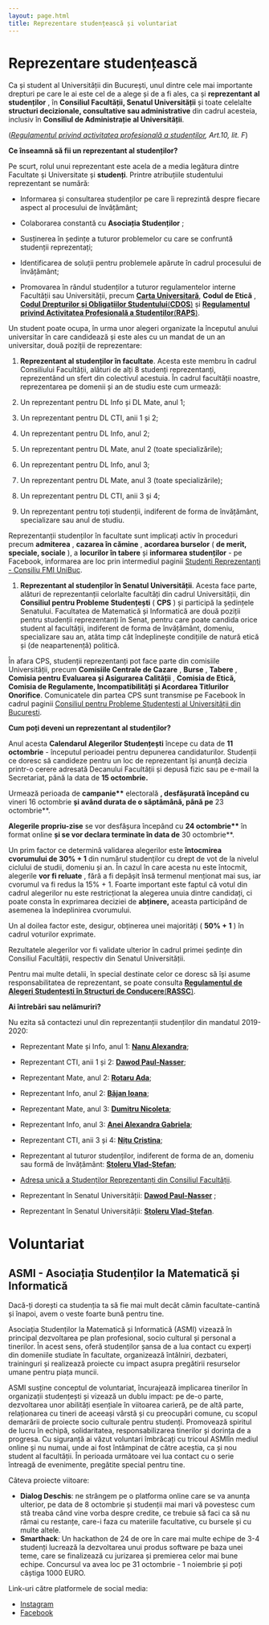 ```yaml
---
layout: page.html
title: Reprezentare studențească și voluntariat
---
```


# Reprezentare studențească

Ca și student al Universității din București, unul dintre cele mai importante drepturi pe care le ai este cel de a alege și de a fi ales, ca și **reprezentant al studenților** , în **Consiliul Facultății, Senatul Universității** și toate celelalte **structuri decizionale, consultative sau administrative** din cadrul acesteia, inclusiv în **Consiliul de Administrație al Universității**.

([_Regulamentul privind activitatea profesională a studenților_](https://unibuc.ro/wp-content/uploads/2019/10/Regulament-privind-activitatea-profesional%C4%83-a-studentilor-modificat-2019.pdf)_, Art.10, lit. F_)

**Ce înseamnă să fii un reprezentant al studenților?**

Pe scurt, rolul unui reprezentant este acela de a media legătura dintre Facultate și Universitate și **studenți**. Printre atribuțiile studentului reprezentant se numără:

- Informarea și consultarea studenților pe care îi reprezintă despre fiecare aspect al procesului de învățământ;

- Colaborarea constantă cu **Asociația Studenților** ;

- Susținerea în ședințe a tuturor problemelor cu care se confruntă studenții reprezentați;

- Identificarea de soluții pentru problemele apărute în cadrul procesului de învățământ;

- Promovarea în rândul studenților a tuturor regulamentelor interne Facultății sau Universității, precum [**Carta Universitară**](https://www.unibuc.ro/wp-content/uploads/2018/12/CARTA-UB.pdf), **Codul de Etică** , [**Codul Drepturilor și Obligațiilor Studentului**](https://drive.google.com/file/d/0B-WydKlC-sxCblczQUlJQklMMXc/view)[(](https://drive.google.com/file/d/0B-WydKlC-sxCblczQUlJQklMMXc/view)[**CDOS**](https://drive.google.com/file/d/0B-WydKlC-sxCblczQUlJQklMMXc/view)[)](https://drive.google.com/file/d/0B-WydKlC-sxCblczQUlJQklMMXc/view) și [**Regulamentul privind Activitatea Profesională a Studenților**](https://fs.valahia.ro/images/Documente/raps.pdf)[(](https://fs.valahia.ro/images/Documente/raps.pdf)[**RAPS**](https://fs.valahia.ro/images/Documente/raps.pdf)[)](https://fs.valahia.ro/images/Documente/raps.pdf).

Un student poate ocupa, în urma unor alegeri organizate la începutul anului universitar în care candidează și este ales cu un mandat de un an universitar, două poziții de reprezentare:

1. **Reprezentant al studenților în facultate**. Acesta este membru în cadrul Consiliului Facultății, alături de alți 8 studenți reprezentanți, reprezentând un sfert din colectivul acestuia. În cadrul facultății noastre, reprezentarea pe domenii și an de studiu este cum urmează:

1. Un reprezentant pentru DL Info și DL Mate, anul 1;
1. Un reprezentant pentru DL CTI, anii 1 și 2;
1. Un reprezentant pentru DL Info, anul 2;
1. Un reprezentant pentru DL Mate, anul 2 (toate specializările);
1. Un reprezentant pentru DL Info, anul 3;
1. Un reprezentant pentru DL Mate, anul 3 (toate specializările);
1. Un reprezentant pentru DL CTI, anii 3 și 4;
1. Un reprezentant pentru toți studenții, indiferent de forma de învățământ, specializare sau anul de studiu.

Reprezentanții studenților în facultate sunt implicați activ în proceduri precum **admiterea** , **cazarea în cămine** , **acordarea burselor** ( **de merit, speciale, sociale** ), a **locurilor în tabere** și **informarea studenților** - pe Facebook, informarea are loc prin intermediul paginii [Studenți Reprezentanți - Consiliu FMI UniBuc](https://www.facebook.com/consiliuFMI/).

1. **Reprezentant al studenților în Senatul Universității**. Acesta face parte, alături de reprezentanții celorlalte facultăți din cadrul Universității, din **Consiliul pentru Probleme Studențești** ( **CPS** ) și participă la ședințele Senatului. Facultatea de Matematică și Informatică are două poziții pentru studenții reprezentanți în Senat, pentru care poate candida orice student al facultății, indiferent de forma de învățământ, domeniu, specializare sau an, atâta timp cât îndeplinește condițiile de natură etică și (de neapartenență) politică.

În afara CPS, studenții reprezentanți pot face parte din comisiile Universității, precum **Comisiile Centrale de Cazare** , **Burse** , **Tabere** , **Comisia pentru Evaluarea și Asigurarea Calității** , **Comisia de Etică, Comisia de Regulamente, Incompatibilități și Acordarea Titlurilor Onorifice**. Comunicatele din partea CPS sunt transmise pe Facebook în cadrul paginii [Consiliul pentru Probleme Studențești al Universității din București](https://www.facebook.com/CPSUB/).

**Cum poți deveni un reprezentant al studenților?**

Anul acesta **Calendarul Alegerilor Studențești** începe cu data de **11 octombrie** - începutul perioadei pentru depunerea candidaturilor. Studenții ce doresc să candideze pentru un loc de reprezentant își anunță decizia printr-o cerere adresată Decanului Facultății și depusă fizic sau pe e-mail la Secretariat, până la data de **15 octombrie.**

Urmează perioada de **campanie\*\*** electorală **, desfășurată începând cu** vineri 16 octombrie **și având durata de o săptămână, până pe** 23 octombrie\*\*.

**Alegerile propriu-zise** se vor desfășura începând cu **24 octombrie\*\*** în format online **și se vor declara terminate în data de** 30 octombrie\*\*.

Un prim factor ce determină validarea alegerilor este **întocmirea cvorumului de 30% + 1** din numărul studenților cu drept de vot de la nivelul ciclului de studii, domeniu și an. În cazul în care acesta nu este întocmit, alegerile **vor fi reluate** , fără a fi depășit însă termenul menționat mai sus, iar cvorumul va fi redus la 15% + 1. Foarte important este faptul că votul din cadrul alegerilor nu este restricționat la alegerea unuia dintre candidați, ci poate consta în exprimarea deciziei de **abținere,** aceasta participând de asemenea la îndeplinirea cvorumului.

Un al doilea factor este, desigur, obținerea unei majorități ( **50% + 1** ) în cadrul voturilor exprimate.

Rezultatele alegerilor vor fi validate ulterior în cadrul primei ședințe din Consiliul Facultății, respectiv din Senatul Universității.

Pentru mai multe detalii, în special destinate celor ce doresc să își asume responsabilitatea de reprezentant, se poate consulta [**Regulamentul de Alegeri Studențești în Structuri de Conducere**](https://unibuc.ro/wp-content/uploads/2018/12/Regulament-alegere-studenti-in-structurile-de-conducere-ale-UB1.pdf)[(](https://unibuc.ro/wp-content/uploads/2018/12/Regulament-alegere-studenti-in-structurile-de-conducere-ale-UB1.pdf)[**RASSC**](https://unibuc.ro/wp-content/uploads/2018/12/Regulament-alegere-studenti-in-structurile-de-conducere-ale-UB1.pdf)[)](https://unibuc.ro/wp-content/uploads/2018/12/Regulament-alegere-studenti-in-structurile-de-conducere-ale-UB1.pdf).

**Ai întrebări sau nelămuriri?**

Nu ezita să contactezi unul din reprezentanții studenților din mandatul 2019-2020:

- Reprezentant Mate și Info, anul 1: [**Nanu Alexandra**](mailto:alexandra.nanu@my.fmi.unibuc.ro);
- Reprezentant CTI, anii 1 și 2: [**Dawod Paul-Nasser**](mailto:nasserpaul@gmail.com);
- Reprezentant Mate, anul 2: [**Rotaru Ada**](mailto:adarotaru@yahoo.ro);
- Reprezentant Info, anul 2: [**Băjan Ioana**](mailto:bajanioana21@yahoo.com);
- Reprezentant Mate, anul 3: [**Dumitru Nicoleta**](mailto:nicoleta3.nd@gmail.com);
- Reprezentant Info, anul 3: [**Anei Alexandra Gabriela**](mailto:anei.alexandra98@gmail.com);
- Reprezentant CTI, anii 3 și 4: [**Nițu Cristina**](mailto:cristinanitu98@yahoo.ro);
- Reprezentant al tuturor studenților, indiferent de forma de an, domeniu sau formă de învățământ: [**Stoleru Vlad-Ștefan**](mailto:vlad.stoleru@gmail.com);
- [Adresa unică a Studenților Reprezentanți din Consiliul Facultății](mailto:studenti.consiliufmi@gmail.com).

- Reprezentant în Senatul Universității: [**Dawod Paul-Nasser**](mailto:nasserpaul@gmail.com) ;
- Reprezentant în Senatul Universității: [**Stoleru Vlad-Ștefan**](mailto:vlad.stoleru@gmail.com).

# Voluntariat

## ASMI - Asociația Studenților la Matematică și Informatică

Dacă-ți dorești ca studenția ta să fie mai mult decât cămin facultate-cantină și înapoi, avem o veste foarte bună pentru tine.

Asociația Studenților la Matematică și Informatică (ASMI) vizează în principal dezvoltarea pe plan profesional, socio cultural și personal a tinerilor. În acest sens, oferă studenților șansa de a lua contact cu experți din domeniile studiate în facultate, organizează întâlniri, dezbateri, traininguri și realizează proiecte cu impact asupra pregătirii resurselor umane pentru piața muncii.

ASMI susține conceptul de voluntariat, încurajează implicarea tinerilor în organizații studențești și vizează un dublu impact: pe de-o parte, dezvoltarea unor abilități esențiale în viitoarea carieră, pe de altă parte, relaționarea cu tineri de aceeași vârstă și cu preocupări comune, cu scopul demarării de proiecte socio culturale pentru studenți. Promovează spiritul de lucru în echipă, solidaritatea, responsabilizarea tinerilor și dorința de a progresa. Cu siguranță ai văzut voluntari îmbrăcați cu tricoul ASMIîn mediul online și nu numai, unde ai fost întâmpinat de către aceștia, ca și nou student al facultății. În perioada următoare vei lua contact cu o serie întreagă de evenimente, pregătite special pentru tine.

Câteva proiecte viitoare:

- **Dialog Deschis**: ne strângem pe o platforma online care se va anunța
  ulterior, pe data de 8 octombrie și studenții mai mari vă povestesc cum
  stă treaba când vine vorba despre credite, ce trebuie să faci ca să nu
  rămai cu restanțe, care-i faza cu materiile facultative, cu bursele și
  cu multe altele.
- **Smarthack**: Un hackathon de 24 de ore în care mai multe echipe de 3-4
  studenți lucrează la dezvoltarea unui produs software pe baza unei teme,
  care se finalizează cu jurizarea și premierea celor mai bune echipe.
  Concursul va avea loc pe 31 octombrie - 1 noiembrie și poți câștiga 1000
  EURO.

Link-uri către platformele de social media:

- [Instagram](https://www.instagram.com/asmi.ub)
- [Facebook](https://www.facebook.com/asmi.ub)
